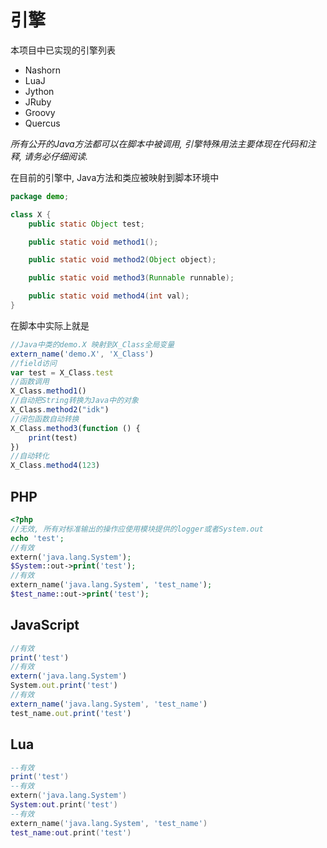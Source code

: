 # 引擎

本项目中已实现的引擎列表

- Nashorn
- LuaJ
- Jython
- JRuby
- Groovy
- Quercus

_所有公开的Java方法都可以在脚本中被调用, 引擎特殊用法主要体现在代码和注释, 请务必仔细阅读._

在目前的引擎中, Java方法和类应被映射到脚本环境中

```java
package demo;

class X {
    public static Object test;

    public static void method1();

    public static void method2(Object object);

    public static void method3(Runnable runnable);

    public static void method4(int val);
}
```

在脚本中实际上就是

```javascript
//Java中类的demo.X 映射到X_Class全局变量
extern_name('demo.X', 'X_Class')
//field访问
var test = X_Class.test
//函数调用
X_Class.method1()
//自动把String转换为Java中的对象
X_Class.method2("idk")
//闭包函数自动转换
X_Class.method3(function () {
    print(test)
})
//自动转化
X_Class.method4(123)
```

## PHP

```php
<?php
//无效, 所有对标准输出的操作应使用模块提供的logger或者System.out
echo 'test';
//有效
extern('java.lang.System');
$System::out->print('test');
//有效
extern_name('java.lang.System', 'test_name');
$test_name::out->print('test');
```

## JavaScript

```javascript
//有效
print('test')
//有效
extern('java.lang.System')
System.out.print('test')
//有效
extern_name('java.lang.System', 'test_name')
test_name.out.print('test')
```

## Lua

```lua
--有效
print('test')
--有效
extern('java.lang.System')
System:out.print('test')
--有效
extern_name('java.lang.System', 'test_name')
test_name:out.print('test')
```